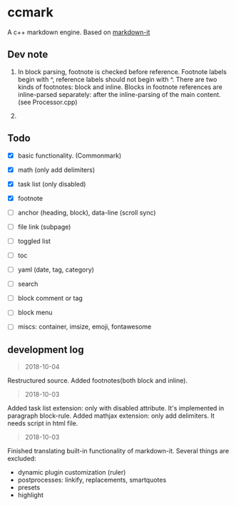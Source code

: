 # ccmark
A c++ markdown engine. Based on [markdown-it](https://github.com/markdown-it/markdown-it)

## Dev note
1. In block parsing, footnote is checked before reference.
Footnote labels begin with ^, reference labels should not begin with ^.
There are two kinds of footnotes: block and inline. Blocks in footnote
references are inline-parsed separately: after the inline-parsing of the
main content. (see Processor.cpp)

2.
## Todo
- [x] basic functionality. (Commonmark)
- [x] math (only add delimiters)
- [x] task list (only disabled)
- [x] footnote
- [ ] anchor (heading, block), data-line (scroll sync)
- [ ] file link (subpage)
- [ ] toggled list
- [ ] toc
- [ ] yaml (date, tag, category)
- [ ] search
- [ ] block comment or tag
- [ ] block menu
- [ ] miscs: container, imsize, emoji, fontawesome



## development log
> 2018-10-04

Restructured source. Added footnotes(both block and inline).

> 2018-10-03

Added task list extension: only with disabled attribute. It's implemented
in paragraph block-rule. Added mathjax extension: only add delimiters.
It needs script in html file.

> 2018-10-03

Finished translating built-in functionality of markdown-it. Several things are excluded:
* dynamic plugin customization (ruler)
* postprocesses: linkify, replacements, smartquotes
* presets
* highlight


